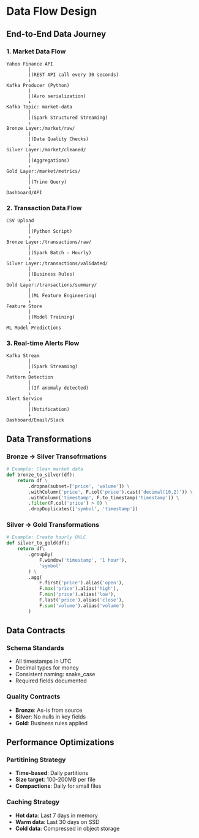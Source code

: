 # Data Flow Design

## End-to-End Data Journey

### 1. Market Data Flow

```
Yahoo Finance API
        |
        |(REST API call every 30 seconds)
        ↓
Kafka Producer (Python)
        |
        |(Avro serialization)
        ↓
Kafka Topic: market-data
        |
        |(Spark Structured Streaming)
        ↓
Bronze Layer:/market/raw/
        |
        |(Data Quality Checks)
        ↓
Silver Layer:/market/cleaned/
        |
        |(Aggregations)
        ↓
Gold Layer:/market/metrics/
        |
        |(Trino Query)
        ↓
Dashboard/API
```

### 2. Transaction Data Flow

```
CSV Upload
        |
        |(Python Script)
        ↓
Bronze Layer:/transactions/raw/
        |
        |(Spark Batch - Hourly)
        ↓
Silver Layer:/transactions/validated/
        |
        |(Business Rules)
        ↓
Gold Layer:/transactions/summary/
        |
        |(ML Feature Engineering)
        ↓
Feature Store
        |
        |(Model Training)
        ↓
ML Model Predictions
```

### 3. Real-time Alerts Flow

```
Kafka Stream
        |
        |(Spark Streaming)
        ↓
Pattern Detection
        |
        |(If anomaly detected)
        ↓
Alert Service
        |
        |(Notification)
        ↓
Dashboard/Email/Slack
```

## Data Transformations

### Bronze -> Silver Transofrmations
```python
# Example: Clean market data
def bronze_to_silver(df):
    return df \
        .dropna(subset=['price', 'volume']) \
        .withColumn('price', F.col('price').cast('decimal(10,2)')) \
        .withColumn('timestamp', F.to_timestamp('timestamp')) \
        .filter(F.col('price') > 0) \
        .dropDuplicates(['symbol', 'timestamp'])
```

### Silver -> Gold Transformations
```python
# Example: Create hourly OHLC
def silver_to_gold(df):
    return df\
        .groupBy(
            F.window('timestamp', '1 hour'),
            'symbol'
        ) \
        .agg(
            F.first('price').alias('open'),
            F.max('price').alias('high'),
            F.min('price').alias('low'),
            F.last('price').alias('close'),
            F.sum('volume').alias('volume')
        )
```

## Data Contracts

### Schema Standards
- All timestamps in UTC
- Decimal types for money
- Consistent naming: snake_case
- Required fields documented

### Quality Contracts
- **Bronze**: As-is from source
- **Silver**: No nulls in key fields
- **Gold**: Business rules applied

## Performance Optimizations

### Partitining Strategy
- **Time-based**: Daily partitions
- **Size target**: 100-200MB per file
- **Compactions**: Daily for small files

### Caching Strategy
- **Hot data**: Last 7 days in memory
- **Warm data**: Last 30 days on SSD
- **Cold data**: Compressed in object storage